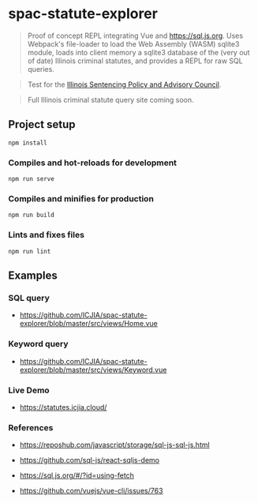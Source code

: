 # spac-statute-explorer

> Proof of concept REPL integrating Vue and https://sql.js.org. Uses Webpack's file-loader to load the Web Assembly (WASM) sqlite3 module, loads into client memory a sqlite3 database of the (very out of date) Illinois criminal statutes, and provides a REPL for raw SQL queries.

> Test for the [Illinois Sentencing Policy and Advisory Council](https://spac.illinois.gov/).

> Full Illinois criminal statute query site coming soon.

## Project setup

```
npm install
```

### Compiles and hot-reloads for development

```
npm run serve
```

### Compiles and minifies for production

```
npm run build
```

### Lints and fixes files

```
npm run lint
```

## Examples

### SQL query

- https://github.com/ICJIA/spac-statute-explorer/blob/master/src/views/Home.vue

### Keyword query

- https://github.com/ICJIA/spac-statute-explorer/blob/master/src/views/Keyword.vue

### Live Demo

- https://statutes.icjia.cloud/

### References

- https://reposhub.com/javascript/storage/sql-js-sql-js.html

- https://github.com/sql-js/react-sqljs-demo

- https://sql.js.org/#/?id=using-fetch

- https://github.com/vuejs/vue-cli/issues/763
